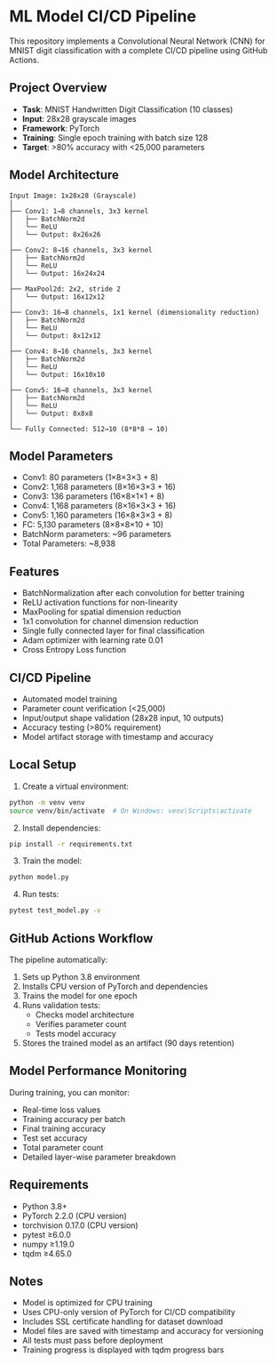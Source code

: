 # ML Model CI/CD Pipeline

This repository implements a Convolutional Neural Network (CNN) for MNIST digit classification with a complete CI/CD pipeline using GitHub Actions.

## Project Overview

- **Task**: MNIST Handwritten Digit Classification (10 classes)
- **Input**: 28x28 grayscale images
- **Framework**: PyTorch
- **Training**: Single epoch training with batch size 128
- **Target**: >80% accuracy with <25,000 parameters

## Model Architecture

```
Input Image: 1x28x28 (Grayscale)
│
├── Conv1: 1→8 channels, 3x3 kernel
│   ├── BatchNorm2d
│   └── ReLU
│   └── Output: 8x26x26
│
├── Conv2: 8→16 channels, 3x3 kernel
│   ├── BatchNorm2d
│   └── ReLU
│   └── Output: 16x24x24
│
├── MaxPool2d: 2x2, stride 2
│   └── Output: 16x12x12
│
├── Conv3: 16→8 channels, 1x1 kernel (dimensionality reduction)
│   ├── BatchNorm2d
│   └── ReLU
│   └── Output: 8x12x12
│
├── Conv4: 8→16 channels, 3x3 kernel
│   ├── BatchNorm2d
│   └── ReLU
│   └── Output: 16x10x10
│
├── Conv5: 16→8 channels, 3x3 kernel
│   ├── BatchNorm2d
│   └── ReLU
│   └── Output: 8x8x8
│
└── Fully Connected: 512→10 (8*8*8 → 10)
```

## Model Parameters
- Conv1: 80 parameters (1×8×3×3 + 8)
- Conv2: 1,168 parameters (8×16×3×3 + 16)
- Conv3: 136 parameters (16×8×1×1 + 8)
- Conv4: 1,168 parameters (8×16×3×3 + 16)
- Conv5: 1,160 parameters (16×8×3×3 + 8)
- FC: 5,130 parameters (8×8×8×10 + 10)
- BatchNorm parameters: ~96 parameters
- Total Parameters: ~8,938

## Features
- BatchNormalization after each convolution for better training
- ReLU activation functions for non-linearity
- MaxPooling for spatial dimension reduction
- 1x1 convolution for channel dimension reduction
- Single fully connected layer for final classification
- Adam optimizer with learning rate 0.01
- Cross Entropy Loss function

## CI/CD Pipeline
- Automated model training
- Parameter count verification (<25,000)
- Input/output shape validation (28x28 input, 10 outputs)
- Accuracy testing (>80% requirement)
- Model artifact storage with timestamp and accuracy

## Local Setup

1. Create a virtual environment:
```bash
python -m venv venv
source venv/bin/activate  # On Windows: venv\Scripts\activate
```

2. Install dependencies:
```bash
pip install -r requirements.txt
```

3. Train the model:
```bash
python model.py
```

4. Run tests:
```bash
pytest test_model.py -v
```

## GitHub Actions Workflow
The pipeline automatically:
1. Sets up Python 3.8 environment
2. Installs CPU version of PyTorch and dependencies
3. Trains the model for one epoch
4. Runs validation tests:
   - Checks model architecture
   - Verifies parameter count
   - Tests model accuracy
5. Stores the trained model as an artifact (90 days retention)

## Model Performance Monitoring
During training, you can monitor:
- Real-time loss values
- Training accuracy per batch
- Final training accuracy
- Test set accuracy
- Total parameter count
- Detailed layer-wise parameter breakdown

## Requirements
- Python 3.8+
- PyTorch 2.2.0 (CPU version)
- torchvision 0.17.0 (CPU version)
- pytest ≥6.0.0
- numpy ≥1.19.0
- tqdm ≥4.65.0

## Notes
- Model is optimized for CPU training
- Uses CPU-only version of PyTorch for CI/CD compatibility
- Includes SSL certificate handling for dataset download
- Model files are saved with timestamp and accuracy for versioning
- All tests must pass before deployment
- Training progress is displayed with tqdm progress bars